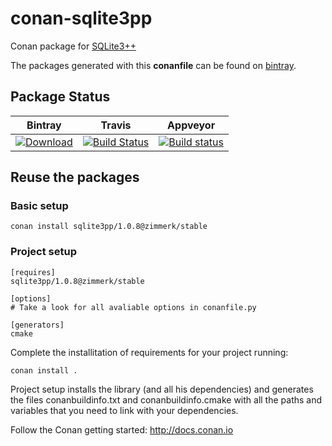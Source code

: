 # conan-sqlite3pp

Conan package for [SQLite3++](https://github.com/iwongu/sqlite3pp)

The packages generated with this **conanfile** can be found on [bintray](https://bintray.com/conan-community).

## Package Status

| Bintray | Travis | Appveyor |
|---------|--------|----------|
|[ ![Download](https://api.bintray.com/packages/zimmerk/conan/sqlite3pp%3Azimmerk/images/download.svg) ](https://bintray.com/zimmerk/conan/sqlite3pp%3Azimmerk/_latestVersion)|[![Build Status](https://travis-ci.org/AtaLuZiK/conan-sqlite3pp.svg?branch=release%2F1.0.8)](https://travis-ci.org/AtaLuZiK/conan-sqlite3pp)|[![Build status](https://ci.appveyor.com/api/projects/status/wqcslta857jkhni7/branch/release/1.0.8?svg=true)](https://ci.appveyor.com/project/AtaLuZiK/conan-sqlite3pp/branch/release/1.0.8)|

## Reuse the packages

### Basic setup

```
conan install sqlite3pp/1.0.8@zimmerk/stable
```

### Project setup

```
[requires]
sqlite3pp/1.0.8@zimmerk/stable

[options]
# Take a look for all avaliable options in conanfile.py

[generators]
cmake
```

Complete the installitation of requirements for your project running:

```
conan install .
```

Project setup installs the library (and all his dependencies) and generates the files conanbuildinfo.txt and conanbuildinfo.cmake with all the paths and variables that you need to link with your dependencies.

Follow the Conan getting started: http://docs.conan.io
